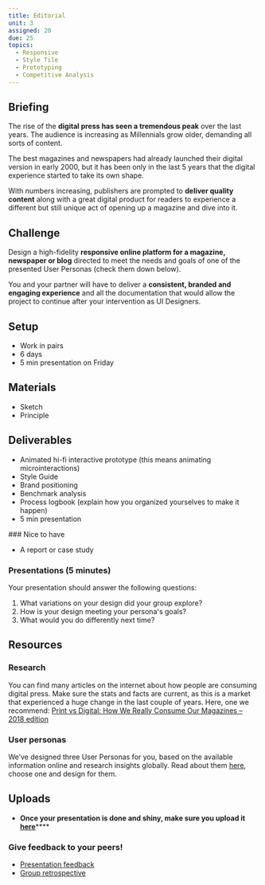 ```yaml
---
title: Editorial
unit: 3
assigned: 20
due: 25
topics:
  - Responsive
  - Style Tile
  - Prototyping
  - Competitive Analysis
---
```

## Briefing

The rise of the **digital press has seen a tremendous peak** over the last years. The audience is increasing as Millennials grow older, demanding all sorts of content.

The best magazines and newspapers had already launched their digital version in early 2000, but it has been only in the last 5 years that the digital experience started to take its own shape.

With numbers increasing, publishers are prompted to **deliver quality content** along with a great digital product for readers to experience a different but still unique act of opening up a magazine and dive into it.

## Challenge

Design a high-fidelity **responsive online platform for a magazine, newspaper or blog** directed to meet the needs and goals of one of the presented User Personas (check them down below). 

You and your partner will have to deliver a **consistent, branded and engaging experience** and all the documentation that would allow the project to continue after your intervention as UI Designers.

## Setup

* Work in pairs
* 6 days
* 5 min presentation on Friday

## Materials
* Sketch
* Principle

## Deliverables

* Animated hi-fi interactive prototype (this means animating microinteractions)
* Style Guide
* Brand positioning
* Benchmark analysis
* Process logbook (explain how you organized yourselves to make it happen)
* 5 min presentation

### Nice to have
* A report or case study

### Presentations (5 minutes)

Your presentation should answer the following questions:

1. What variations on your design did your group explore?
2. How is your design meeting your persona's goals?
3. What would you do differently next time?

## Resources

### Research

You can find many articles on the internet about how people are consuming digital press. Make sure the stats and facts are current, as this is a market that experienced a huge change in the last couple of years. Here, one we recommend: [Print vs Digital: How We Really Consume Our Magazines – 2018 edition](http://freeportpress.com/print-vs-digital-how-we-really-consume-our-magazines/)

### User personas

We’ve designed three User Personas for you, based on the available information online and research insights globally. Read about them [here](http://materials.ironhack.com/s/r1fTfXkpm#user-personas), choose one and design for them.

## Uploads

* **Once your presentation is done and shiny, make sure you upload it** [**here**](https://drive.google.com/drive/u/2/folders/1J970zo3JR24ajb2qOq1IM39NsCJGjRmx)\*\*\*\*

### Give feedback to your peers!

* [Presentation feedback](https://drive.google.com/drive/u/2/folders/1f5shx-kzBlkswTv9lJh2ij-sfD7bORvO)
* [Group retrospective](https://drive.google.com/drive/u/2/folders/1zt7u5MYLNAqXHDQ8yPnrd5jlx-YvLRLX)
